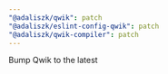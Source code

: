 ```yaml
---
"@adaliszk/qwik": patch
"@adaliszk/eslint-config-qwik": patch
"@adaliszk/qwik-compiler": patch
---
```


Bump Qwik to the latest
